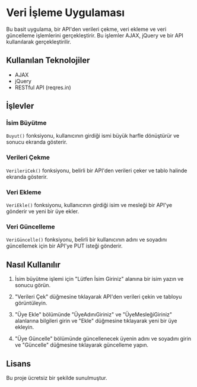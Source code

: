 # Veri İşleme Uygulaması

Bu basit uygulama, bir API'den verileri çekme, veri ekleme ve veri güncelleme işlemlerini gerçekleştirir. Bu işlemler AJAX, jQuery ve bir API kullanılarak gerçekleştirilir.

## Kullanılan Teknolojiler

- AJAX
- jQuery
- RESTful API (reqres.in)

## İşlevler

### İsim Büyütme

`Buyut()` fonksiyonu, kullanıcının girdiği ismi büyük harfle dönüştürür ve sonucu ekranda gösterir.

### Verileri Çekme

`VerileriCek()` fonksiyonu, belirli bir API'den verileri çeker ve tablo halinde ekranda gösterir.

### Veri Ekleme

`VeriEkle()` fonksiyonu, kullanıcının girdiği isim ve mesleği bir API'ye gönderir ve yeni bir üye ekler.

### Veri Güncelleme

`VeriGüncelle()` fonksiyonu, belirli bir kullanıcının adını ve soyadını güncellemek için bir API'ye PUT isteği gönderir.

## Nasıl Kullanılır

1. İsim büyütme işlemi için "Lütfen İsim Giriniz" alanına bir isim yazın ve sonucu görün.

2. "Verileri Çek" düğmesine tıklayarak API'den verileri çekin ve tabloyu görüntüleyin.

3. "Üye Ekle" bölümünde "ÜyeAdınıGiriniz" ve "ÜyeMesleğiGiriniz" alanlarına bilgileri girin ve "Ekle" düğmesine tıklayarak yeni bir üye ekleyin.

4. "Üye Güncelle" bölümünde güncellenecek üyenin adını ve soyadını girin ve "Güncelle" düğmesine tıklayarak güncelleme yapın.

## Lisans

Bu proje ücretsiz bir şekilde sunulmuştur. 
